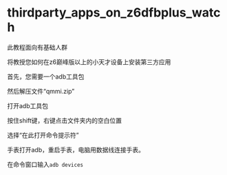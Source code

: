 # thirdparty_apps_on_z6dfbplus_watch
此教程面向有基础人群

将教授您如何在z6巅峰版以上的小天才设备上安装第三方应用

首先，您需要一个adb工具包

然后解压文件“qmmi.zip”

打开adb工具包

按住shift键，右键点击文件夹内的空白位置

选择“在此打开命令提示符”

手表打开adb，重启手表，电脑用数据线连接手表。

在命令窗口输入`adb devices`
